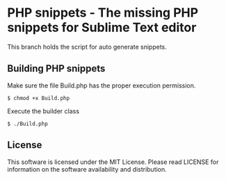 PHP snippets - The missing PHP snippets for Sublime Text editor
====

This branch holds the script for auto generate snippets.

Building PHP snippets
---
Make sure the file Build.php has the proper execution permission.
	
	$ chmod +x Build.php

Execute the builder class
	
    $ ./Build.php 
    
License
---
This software is licensed under the MIT License. Please read LICENSE for information on the software availability and distribution.

